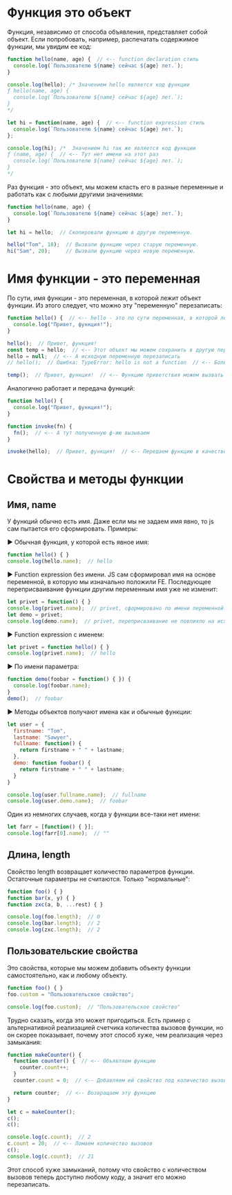 # Функция это объект

Функция, независимо от способа объявления, представляет собой объект. Если попробовать, например, распечатать содержимое функции, мы увидим ее код:

```javascript
function hello(name, age) {  // <-- function declaration стиль
  console.log(`Пользователю ${name} сейчас ${age} лет.`);
}

console.log(hello); /* Значением hello является код функции
ƒ hello(name, age) {
  console.log(`Пользователю ${name} сейчас ${age} лет.`);
}
*/
```

```javascript
let hi = function(name, age) {  // <-- function expression стиль
  console.log(`Пользователю ${name} сейчас ${age} лет.`);
};

console.log(hi); /*  Значением hi так же является код функции
ƒ (name, age) {  // <-- Тут нет имени на этот раз
  console.log(`Пользователю ${name} сейчас ${age} лет.`);
}
*/
```

Раз функция - это объект, мы можем класть его в разные переменные и работать как с любыми другими значениями:

```javascript
function hello(name, age) {
  console.log(`Пользователю ${name} сейчас ${age} лет.`);
}

let hi = hello;  // Скопировали функцию в другую переменную.

hello("Tom", 18);  // Вызвали функцию через старую переменную.
hi("Sam", 20);     // Вызвали функцию через новую переменную.
```

# Имя функции - это переменная

По сути, имя функции - это переменная, в которой лежит объект функции. Из этого следует, что можно эту "переменную" перезаписать:

```javascript
function hello() {  // <-- hello - это по сути переменная, в которой лежит объект-функция
  console.log("Привет, функция!");
}

hello();  // Привет, функция!
const temp = hello;  // <-- Этот объект мы можем сохранить в другую переменную
hello = null;  // <-- А исходную переменную перезаписать
// hello();  // Ошибка: TypeError: hello is not a function  // <-- Больше hello не указывает на ф-ю

temp();  // Привет, функция!  // <-- Функцию приветствия можем вызвать через переменную temp
```

Аналогично работает и передача функций:

```javascript
function hello() {
  console.log("Привет, функция!");
}

function invoke(fn) {
  fn();  // <-- А тут полученную ф-ию вызываем
}

invoke(hello);  // Привет, функция!  // <-- Передаем функцию в качестве аргумента в другую ф-ию
```

# Свойства и методы функции

## Имя, name

У функций обычно есть имя. Даже если мы не задаем имя явно, то js сам пытается его сформировать. Примеры:

► Обычная функция, у которой есть явное имя:

```javascript
function hello() { }
console.log(hello.name);  // hello
```

► Function expression без имени. JS сам сформировал имя на основе переменной, в которую мы изначально положили FE. Последующее переприсваивание функции другим переменным имя уже не изменит:

```javascript
let privet = function() { }
console.log(privet.name);  // privet, сформировано по имени переменной
let demo = privet;
console.log(demo.name);  // privet, переприсваивание не повлияло на исходное имя
```

► Function expression с именем:

```javascript
let privet = function hello() { }
console.log(privet.name);  // hello
```

► По имени параметра:

```javascript
function demo(foobar = function() { }) {
  console.log(foobar.name);
}
demo();  // foobar
```

► Методы объектов получают имена как и обычные функции:

```javascript
let user = {
  firstname: "Tom",
  lastname: "Sawyer",
  fullname: function() {
    return firstname + " " + lastname;
  },
  demo: function foobar() {
    return firstname + " " + lastname;
  }
}

console.log(user.fullname.name);  // fullname
console.log(user.demo.name);  // foobar
```

Один из немногих случаев, когда у функции все-таки нет имени:

```javascript
let farr = [function() { }];
console.log(farr[0].name);  // ""
```

## Длина, length

Свойство length возвращает количество параметров функции. Остаточные параметры не считаются. Только "нормальные":

```javascript
function foo() { }
function bar(x, y) { }
function zxc(a, b, ...rest) { }

console.log(foo.length);  // 0
console.log(bar.length);  // 2
console.log(zxc.length);  // 2
```

## Пользовательские свойства

Это свойства, которые мы можем добавить объекту функции самостоятельно, как и любому объекту.

```javascript
function foo() { }
foo.custom = "Пользовательское свойство";

console.log(foo.custom);  // "Пользовательское свойство"
```

Трудно сказать, когда это может пригодиться. Есть пример с альтернативной реализацией счетчика количества вызовов функции, но он скорее показывает, почему этот способ хуже, чем реализация через замыкания:

```javascript
function makeCounter() {
  function counter() {  // <-- Объявляем функцию
    counter.count++;
  }
  counter.count = 0;  // <-- Добавляем ей свойство под количество вызовов

  return counter;  // <-- Возвращаем эту функцию
}

let c = makeCounter();
c();
c();

console.log(c.count);  // 2
c.count = 20;  // <-- Ломаем количество вызовов
c();
console.log(c.count);  // 21
```

Этот способ хуже замыканий, потому что свойство с количеством вызовов теперь доступно любому коду, а значит его можно перезаписать.